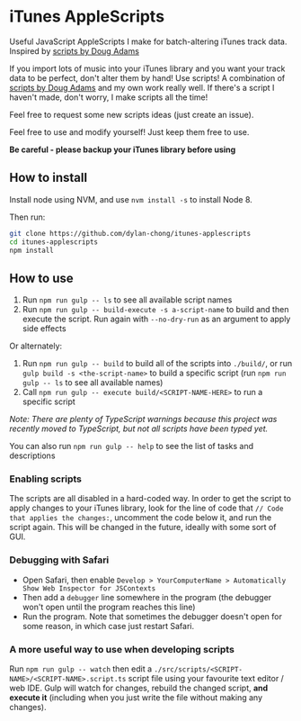# iTunes AppleScripts #

Useful JavaScript AppleScripts I make for batch-altering iTunes track data.
Inspired by [scripts by Doug Adams](http://dougscripts.com/itunes/index.php)

If you import lots of music into your iTunes library and you want your track
data to be perfect, don't alter them by hand! Use scripts! A combination of
[scripts by Doug Adams](http://dougscripts.com/itunes/index.php) and my own
work really well. If there's a script I haven't made, don't worry, I make
scripts all the time!

Feel free to request some new scripts ideas (just create an issue).

Feel free to use and modify yourself! Just keep them free to use.

**Be careful - please backup your iTunes library before using**

## How to install ##

Install node using NVM, and use `nvm install -s` to install Node 8.

Then run:
```bash
git clone https://github.com/dylan-chong/itunes-applescripts
cd itunes-applescripts
npm install
```

## How to use ##

1. Run `npm run gulp -- ls` to see all available script names
2. Run `npm run gulp -- build-execute -s a-script-name` to build and then execute the
   script. Run again with `--no-dry-run` as an argument to apply side effects

Or alternately:

1. Run `npm run gulp -- build` to build all of the scripts into `./build/`, or run `gulp
   build -s <the-script-name>` to build a specific script (run `npm run gulp -- ls` to see
   all available names)
2. Call `npm run gulp -- execute build/<SCRIPT-NAME-HERE>` to run a specific script

*Note: There are plenty of TypeScript warnings because this project was
recently moved to TypeScript, but not all scripts have been typed yet.*

You can also run `npm run gulp -- help` to see the list of tasks and descriptions

### Enabling scripts ###

The scripts are all disabled in a hard-coded way. In order to get the script to
apply changes to your iTunes library, look for the line of code that `// Code
that applies the changes:`, uncomment the code below it, and run the script
again. This will be changed in the future, ideally with some sort of GUI.

### Debugging with Safari ###

- Open Safari, then enable `Develop > YourComputerName > Automatically Show Web
  Inspector for JSContexts`
- Then add a `debugger` line somewhere in the program (the debugger won't open
  until the program reaches this line)
- Run the program. Note that sometimes the debugger doesn't open for some
  reason, in which case just restart Safari.

### A more useful way to use when developing scripts ###

Run `npm run gulp -- watch` then edit a
`./src/scripts/<SCRIPT-NAME>/<SCRIPT-NAME>.script.ts` script file using your
favourite text editor / web IDE. Gulp will watch for changes, rebuild the
changed script, **and execute it** (including when you just write the file
without making any changes).
